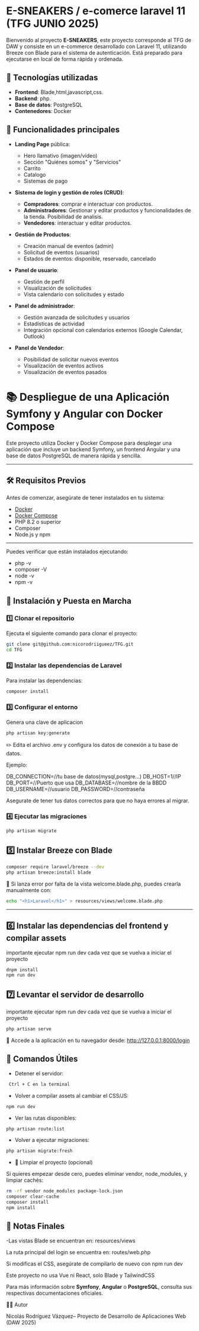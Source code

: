 # E-SNEAKERS / e-comerce laravel 11 (TFG JUNIO 2025)

Bienvenido al proyecto **E-SNEAKERS**, este proyecto corresponde al TFG de DAW y consiste en un e-commerce desarrollado con Laravel 11, utilizando Breeze con Blade para el sistema de autenticación. Está preparado para ejecutarse en local de forma rápida y ordenada.

## 🚀 Tecnologías utilizadas

- **Frontend**: Blade,html,javascript,css.
- **Backend**: php.
- **Base de datos**: PostgreSQL
- **Contenedores**: Docker

## 🎯 Funcionalidades principales

- **Landing Page** pública:
  - Hero llamativo (imagen/vídeo)
  - Sección "Quiénes somos" y "Servicios"
  - Carrito
  - Catalogo
  - Sistemas de pago

- **Sistema de login y gestión de roles (CRUD)**:
  - **Compradores**: comprar e interactuar con productos.
  - **Administradores**: Gestionar y editar productos y funcionalidades de la tienda. Posibilidad de analisis.
  - **Vendedores**: interactuar y editar productos.

- **Gestión de Productos**:
  - Creación manual de eventos (admin)
  - Solicitud de eventos (usuarios)
  - Estados de eventos: disponible, reservado, cancelado

- **Panel de usuario**:
  - Gestión de perfil
  - Visualización de solicitudes
  - Vista calendario con solicitudes y estado

- **Panel de administrador**:
  - Gestión avanzada de solicitudes y usuarios
  - Estadísticas de actividad
  - Integración opcional con calendarios externos (Google Calendar, Outlook)
 
- **Panel de Vendedor**:
  - Posibilidad de solicitar nuevos eventos
  - Visualización de eventos activos
  - Visualización de eventos pasados



# 📚 Despliegue de una Aplicación Symfony y Angular con Docker Compose
Este proyecto utiliza Docker y Docker Compose para desplegar una aplicación que incluye un backend Symfony, un frontend Angular y una base de datos PostgreSQL de manera rápida y sencilla.

---

## 🛠️ Requisitos Previos
Antes de comenzar, asegúrate de tener instalados en tu sistema:

- [Docker](https://docs.docker.com/get-docker/)
- [Docker Compose](https://docs.docker.com/compose/install/)
- PHP 8.2 o superior
- Composer
- Node.js y npm
---
Puedes verificar que están instalados ejecutando:

- php -v
- composer -V
- node -v
- npm -v

## 🚀 Instalación y Puesta en Marcha

### 1️⃣ Clonar el repositorio
Ejecuta el siguiente comando para clonar el proyecto:
```bash
git clone git@github.com:nicorodriigueez/TFG.git
cd TFG
```

### 2️⃣ Instalar las dependencias de Laravel

Para instalar las dependencias:
```bash
composer install
```

### 3️⃣ Configurar el entorno

Genera una clave de aplicacion

```bash
php artisan key:generate
```
✏️ Edita el archivo .env y configura los datos de conexión a tu base de datos.

Ejemplo:

DB_CONNECTION=//tu base de datos(mysql,postgre...)
DB_HOST=1//IP
DB_PORT=//Puerto que usa
DB_DATABASE=//nombre de la BBDD
DB_USERNAME=//usuario
DB_PASSWORD=//contraseña

Asegurate de tener tus datos correctos para que no haya errores al migrar.

### 4️⃣ Ejecutar las migraciones

```bash
php artisan migrate
```

## 5️⃣ Instalar Breeze con Blade

```bash
composer require laravel/breeze --dev
php artisan breeze:install blade
```
📌 Si lanza error por falta de la vista welcome.blade.php, puedes crearla manualmente con:

```bash
echo "<h1>Laravel</h1>" > resources/views/welcome.blade.php
```
---

## 6️⃣ Instalar las dependencias del frontend y compilar assets

importante ejecutar npm run dev cada vez que se vuelva a iniciar el proyecto
```bash
dnpm install
npm run dev
```
## 7️⃣ Levantar el servidor de desarrollo

importante ejecutar npm run dev cada vez que se vuelva a iniciar el proyecto
```bash
php artisan serve
```
📌 Accede a la aplicación en tu navegador desde:
http://127.0.0.1:8000/login

## 🔄 Comandos Útiles

- Detener el servidor:
```bash
 Ctrl + C en la terminal
```
- Volver a compilar assets al cambiar el CSS/JS: 
```bash
npm run dev
```
- Ver las rutas disponibles: 
```bash
php artisan route:list
```
- Volver a ejecutar migraciones: 
```bash
php artisan migrate:fresh
```
- 🧹 Limpiar el proyecto (opcional)

Si quieres empezar desde cero, puedes eliminar vendor, node_modules, y limpiar cachés:
```bash
rm -rf vendor node_modules package-lock.json
composer clear-cache
composer install
npm install
```

## 🎯 Notas Finales
-Las vistas Blade se encuentran en: resources/views

La ruta principal del login se encuentra en: routes/web.php

Si modificas el CSS, asegúrate de compilarlo de nuevo con npm run dev

Este proyecto no usa Vue ni React, solo Blade y TailwindCSS

Para más información sobre **Symfony**, **Angular** o **PostgreSQL**, consulta sus respectivas documentaciones oficiales.

🧑‍💻 Autor

Nicolás Rodríguez Vázquez– Proyecto de Desarrollo de Aplicaciones Web (DAW 2025)

